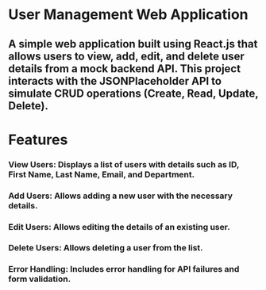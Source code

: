 # User Management Web Application
## A simple web application built using React.js that allows users to view, add, edit, and delete user details from a mock backend API. This project interacts with the JSONPlaceholder API to simulate CRUD operations (Create, Read, Update, Delete).

# Features
### View Users: Displays a list of users with details such as ID, First Name, Last Name, Email, and Department.
### Add Users: Allows adding a new user with the necessary details.
### Edit Users: Allows editing the details of an existing user.
### Delete Users: Allows deleting a user from the list.
### Error Handling: Includes error handling for API failures and form validation.
